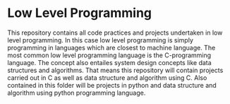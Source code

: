 # **Low Level Programming**

This repository contains all code practices and projects undertaken in low level programming. In this case low level programming is simply programming in languages which are closest to machine language. The most common low level programming language is the C-programming language.
The concept also entailes system design concepts like data structures and algorithms. That means this repository will contain projects carried out in C as well as data structure and algorithm using C.
Also contained in this folder will be projects in python and data structure and algorithm using python programming language.

